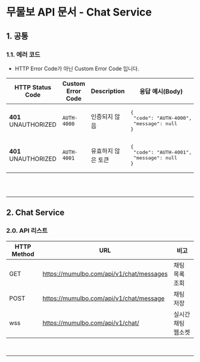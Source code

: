# 무물보 API 문서 - Chat Service

## 1. 공통

### 1.1. 에러 코드

* HTTP Error Code가 아닌 Custom Error Code 입니다.

| HTTP Status Code     | Custom Error Code | Description | 응답 예시(Body)                                                                     |
|----------------------|-------------------|-------------|---------------------------------------------------------------------------------|
| **401** UNAUTHORIZED | `AUTH-4000`       | 인증되지 않음     | <pre lang="json">{&#13;  "code": "AUTH-4000",&#13;  "message": null&#13;}</pre> |
| **401** UNAUTHORIZED | `AUTH-4001`       | 유효하지 않은 토큰  | <pre lang="json">{&#13;  "code": "AUTH-4001",&#13;  "message": null&#13;}</pre> |

<br/><br/>

---

## 2. Chat Service

### 2.0. API 리스트

| HTTP Method | URL                                      | 비고         |
|-------------|------------------------------------------|------------|
| GET         | https://mumulbo.com/api/v1/chat/messages | 채팅 목록 조회   |
| POST        | https://mumulbo.com/api/v1/chat/message  | 채팅 저장      |
| wss         | https://mumulbo.com/api/v1/chat/         | 실시간 채팅 웹소켓 |

<br/>

---